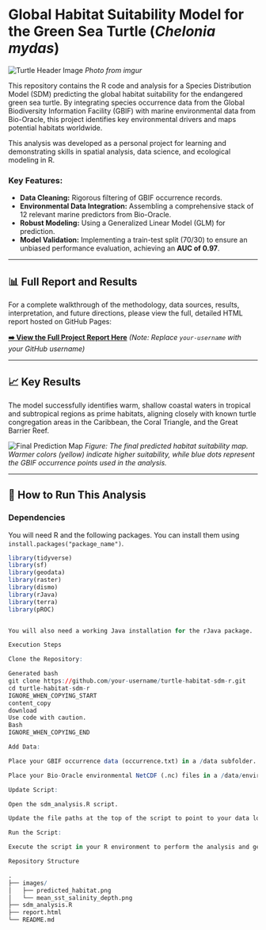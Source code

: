 # Global Habitat Suitability Model for the Green Sea Turtle (*Chelonia mydas*)

![Turtle Header Image](https://imgur.com/gallery/chelonia-mydas-C4YzhED#F72zu4w)
*Photo from imgur*


This repository contains the R code and analysis for a Species Distribution Model (SDM) predicting the global habitat suitability for the endangered green sea turtle. By integrating species occurrence data from the Global Biodiversity Information Facility (GBIF) with marine environmental data from Bio-Oracle, this project identifies key environmental drivers and maps potential habitats worldwide.

This analysis was developed as a personal project for learning and demonstrating skills in spatial analysis, data science, and ecological modeling in R.

### Key Features:
-   **Data Cleaning:** Rigorous filtering of GBIF occurrence records.
-   **Environmental Data Integration:** Assembling a comprehensive stack of 12 relevant marine predictors from Bio-Oracle.
-   **Robust Modeling:** Using a Generalized Linear Model (GLM) for prediction.
-   **Model Validation:** Implementing a train-test split (70/30) to ensure an unbiased performance evaluation, achieving an **AUC of 0.97**.

---

## 📊 Full Report and Results

For a complete walkthrough of the methodology, data sources, results, interpretation, and future directions, please view the full, detailed HTML report hosted on GitHub Pages:

**[➡️ View the Full Project Report Here](https://your-username.github.io/turtle-habitat-sdm-r/report.html)** 
*(Note: Replace `your-username` with your GitHub username)*

---

## 📈 Key Results

The model successfully identifies warm, shallow coastal waters in tropical and subtropical regions as prime habitats, aligning closely with known turtle congregation areas in the Caribbean, the Coral Triangle, and the Great Barrier Reef.

![Final Prediction Map](images/predicted_habitat.png)
*Figure: The final predicted habitat suitability map. Warmer colors (yellow) indicate higher suitability, while blue dots represent the GBIF occurrence points used in the analysis.*

---

## 🚀 How to Run This Analysis

### Dependencies
You will need R and the following packages. You can install them using `install.packages("package_name")`.
```R
library(tidyverse)
library(sf)
library(geodata)
library(raster)
library(dismo)
library(rJava)
library(terra)
library(pROC)


You will also need a working Java installation for the rJava package.

Execution Steps

Clone the Repository:

Generated bash
git clone https://github.com/your-username/turtle-habitat-sdm-r.git
cd turtle-habitat-sdm-r
IGNORE_WHEN_COPYING_START
content_copy
download
Use code with caution.
Bash
IGNORE_WHEN_COPYING_END

Add Data:

Place your GBIF occurrence data (occurrence.txt) in a /data subfolder.

Place your Bio-Oracle environmental NetCDF (.nc) files in a /data/environmental_layers subfolder.

Update Script:

Open the sdm_analysis.R script.

Update the file paths at the top of the script to point to your data locations.

Run the Script:

Execute the script in your R environment to perform the analysis and generate the plots.

Repository Structure

.
├── images/
│   ├── predicted_habitat.png
│   └── mean_sst_salinity_depth.png
├── sdm_analysis.R
├── report.html
└── README.md
